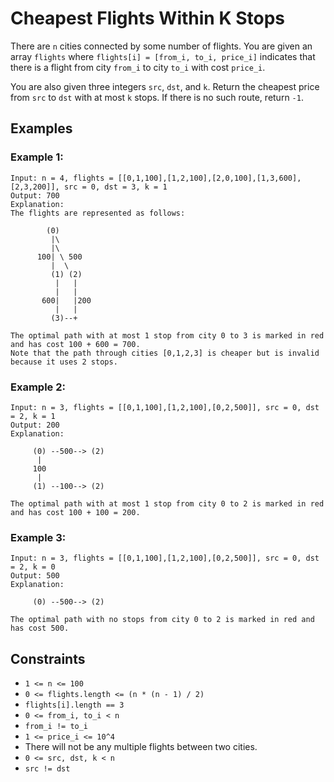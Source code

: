 # Cheapest Flights Within K Stops

There are `n` cities connected by some number of flights. You are given an array `flights` where `flights[i] = [from_i, to_i, price_i]` indicates that there is a flight from city `from_i` to city `to_i` with cost `price_i`.

You are also given three integers `src`, `dst`, and `k`. Return the cheapest price from `src` to `dst` with at most `k` stops. If there is no such route, return `-1`.

## Examples

### Example 1:

```
Input: n = 4, flights = [[0,1,100],[1,2,100],[2,0,100],[1,3,600],[2,3,200]], src = 0, dst = 3, k = 1
Output: 700
Explanation:
The flights are represented as follows:

        (0)
         |\
         |\
      100| \ 500
         |  \ 
         (1) (2)
          |   |
          |   |
       600|   |200
          |   |
         (3)--+

The optimal path with at most 1 stop from city 0 to 3 is marked in red and has cost 100 + 600 = 700.
Note that the path through cities [0,1,2,3] is cheaper but is invalid because it uses 2 stops.
```

### Example 2:

```
Input: n = 3, flights = [[0,1,100],[1,2,100],[0,2,500]], src = 0, dst = 2, k = 1
Output: 200
Explanation:

     (0) --500--> (2)
      |
     100
      |
     (1) --100--> (2)

The optimal path with at most 1 stop from city 0 to 2 is marked in red and has cost 100 + 100 = 200.
```

### Example 3:

```
Input: n = 3, flights = [[0,1,100],[1,2,100],[0,2,500]], src = 0, dst = 2, k = 0
Output: 500
Explanation:

     (0) --500--> (2)

The optimal path with no stops from city 0 to 2 is marked in red and has cost 500.
```

## Constraints

* `1 <= n <= 100`
* `0 <= flights.length <= (n * (n - 1) / 2)`
* `flights[i].length == 3`
* `0 <= from_i, to_i < n`
* `from_i != to_i`
* `1 <= price_i <= 10^4`
* There will not be any multiple flights between two cities.
* `0 <= src, dst, k < n`
* `src != dst`